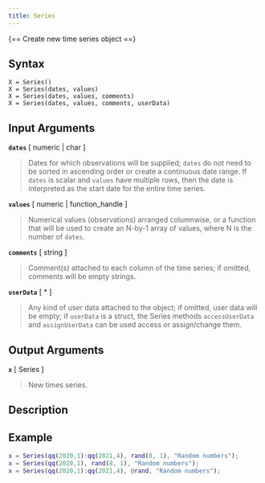 ```yaml
---
title: Series
---
```


{== Create new time series object ==}


## Syntax

    X = Series()
    X = Series(dates, values)
    X = Series(dates, values, comments)
    X = Series(dates, values, comments, userData)


## Input Arguments

__`dates`__ [ numeric | char ] 
>
> Dates for which observations will be supplied; `dates` do not need to be
> sorted in ascending order or create a continuous date range. If `dates`
> is scalar and `values` have multiple rows, then the date is interpreted
> as the start date for the entire time series.
>

__`values`__ [ numeric | function_handle ] 
>
> Numerical values (observations) arranged columnwise, or a function that
> will be used to create an N-by-1 array of values, where N is the number
> of `dates`.
>

__`comments`__ [ string ] 
>
> Comment(s) attached to each column of the time series; if omitted,
> comments will be empty strings.
>

__`userData`__ [ * ] 
>
> Any kind of user data attached to the object; if omitted, user data will
> be empty; if `userData` is a struct, the Series methods `accessUserData`
> and `assignUserData` can be used access or assign/change them.
>

## Output Arguments

__`x`__ [ Series ] 
>
> New times series.
>

## Description


## Example

```matlab
x = Series(qq(2020,1):qq(2021,4), rand(8, 1), "Random numbers");
x = Series(qq(2020,1), rand(8, 1), "Random numbers");
x = Series(qq(2020,1):qq(2021,4), @rand, "Random numbers");
```

